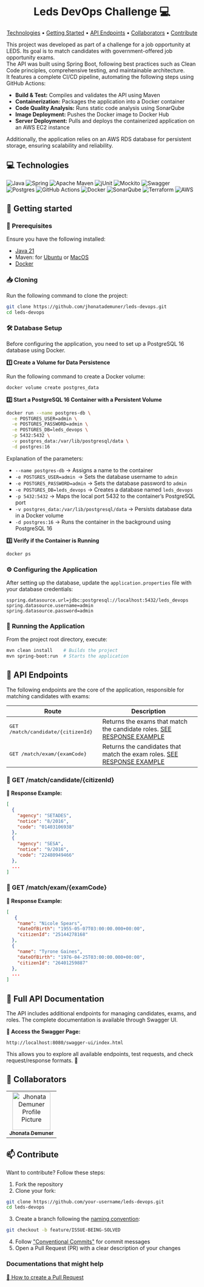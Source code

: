<h1 align="center" style="font-weight: bold;">Leds DevOps Challenge 💻</h1>

<p align="center">
 <a href="#tech">Technologies</a> • 
 <a href="#started">Getting Started</a> • 
  <a href="#routes">API Endpoints</a> •
 <a href="#colab">Collaborators</a> •
 <a href="#contribute">Contribute</a>
</p>

<p>
    This project was developed as part of a challenge for a job opportunity at LEDS. Its goal is to match candidates with government-offered job opportunity exams.
    <br/>
    The API was built using Spring Boot, following best practices such as Clean Code principles, comprehensive testing, and maintainable architecture.
    <br/>
    It features a complete CI/CD pipeline, automating the following steps using GitHub Actions:
    <br/>
    <ul>
    <li><b>Build & Test:</b> Compiles and validates the API using Maven</li>
    <li><b>Containerization:</b> Packages the application into a Docker container</li>
    <li><b>Code Quality Analysis:</b> Runs static code analysis using SonarQube</li>
    <li><b>Image Deployment:</b> Pushes the Docker image to Docker Hub</li>
    <li><b>Server Deployment:</b> Pulls and deploys the containerized application on an AWS EC2 instance</li>
    </ul>
    Additionally, the application relies on an AWS RDS database for persistent storage, ensuring scalability and reliability.
</p>

<h2 id="technologies">💻 Technologies</h2>

![Java](https://img.shields.io/badge/java-%23ED8B00.svg?style=for-the-badge&logo=openjdk&logoColor=white)
![Spring](https://img.shields.io/badge/spring-%236DB33F.svg?style=for-the-badge&logo=spring&logoColor=white)
![Apache Maven](https://img.shields.io/badge/Apache%20Maven-C71A36?style=for-the-badge&logo=Apache%20Maven&logoColor=white)
![jUnit](https://img.shields.io/badge/-jUnit-%2325A162?style=for-the-badge&logo=junit5&logoColor=white)
![Mockito](https://img.shields.io/badge/-Mockito-%2372A928?style=for-the-badge&logo=mocha&logoColor=%23080808)
![Swagger](https://img.shields.io/badge/-Swagger-%23Clojure?style=for-the-badge&logo=swagger&logoColor=white)
![Postgres](https://img.shields.io/badge/postgres-%23316192.svg?style=for-the-badge&logo=postgresql&logoColor=white)
![GitHub Actions](https://img.shields.io/badge/github%20actions-%232671E5.svg?style=for-the-badge&logo=githubactions&logoColor=white)
![Docker](https://img.shields.io/badge/docker-%230db7ed.svg?style=for-the-badge&logo=docker&logoColor=white)
![SonarQube](https://img.shields.io/badge/SonarQube-black?style=for-the-badge&logo=sonarqube&logoColor=4E9BCD)
![Terraform](https://img.shields.io/badge/terraform-%235835CC.svg?style=for-the-badge&logo=terraform&logoColor=white)
![AWS](https://img.shields.io/badge/AWS-%23FF9900.svg?style=for-the-badge&logo=amazon-aws&logoColor=white)

<h2 id="started">🚀 Getting started</h2>

<h3>📌 Prerequisites</h3>

Ensure you have the following installed:

- [Java 21](https://www.oracle.com/java/technologies/javase/jdk21-archive-downloads.html)
- Maven: for [Ubuntu](https://maven.apache.org/download.cgi) or [MacOS](https://formulae.brew.sh/formula/maven)
- [Docker](https://docs.docker.com/get-started/get-docker/)

<h3>📥 Cloning</h3>

Run the following command to clone the project:

```bash
git clone https://github.com/jhonatademuner/leds-devops.git
cd leds-devops 
```

<h3>🛠️ Database Setup</h3>

Before configuring the application, you need to set up a PostgreSQL 16 database using Docker.

<b>1️⃣ Create a Volume for Data Persistence</b>

Run the following command to create a Docker volume:

```bash
docker volume create postgres_data
```

<b>2️⃣ Start a PostgreSQL 16 Container with a Persistent Volume</b>

```bash
docker run --name postgres-db \
  -e POSTGRES_USER=admin \
  -e POSTGRES_PASSWORD=admin \
  -e POSTGRES_DB=leds_devops \
  -p 5432:5432 \
  -v postgres_data:/var/lib/postgresql/data \
  -d postgres:16
```

Explanation of the parameters:
- `--name postgres-db` → Assigns a name to the container
- `-e POSTGRES_USER=admin `→ Sets the database username to `admin`
- `-e POSTGRES_PASSWORD=admin` → Sets the database password to `admin`
- `-e POSTGRES_DB=leds_devops` → Creates a database named `leds_devops`
- `-p 5432:5432` → Maps the local port 5432 to the container’s PostgreSQL port
- `-v postgres_data:/var/lib/postgresql/data` → Persists database data in a Docker volume
- `-d postgres:16` → Runs the container in the background using PostgreSQL 16

<b>3️⃣ Verify if the Container is Running</b> 

```bash
docker ps
```

<h3>⚙️ Configuring the Application</h2>

After setting up the database, update the `application.properties` file with your database credentials:

```properties
sspring.datasource.url=jdbc:postgresql://localhost:5432/leds_devops
spring.datasource.username=admin
spring.datasource.password=admin
```

<h3>🚀 Running the Application</h3>

From the project root directory, execute:

```bash
mvn clean install    # Builds the project
mvn spring-boot:run  # Starts the application
```

<h2 id="routes">📍 API Endpoints</h2>
​
The following endpoints are the core of the application, responsible for matching candidates with exams:

| Route               | Description                                          
|----------------------|-----------------------------------------------------
| <kbd>GET /match/candidate/{citizenId}</kbd>     | Returns the exams that match the candidate roles. [SEE RESPONSE EXAMPLE](#match-candidate-detail)
| <kbd>GET /match/exam/{examCode}</kbd>     | Returns the candidates that match the exam roles. [SEE RESPONSE EXAMPLE](#match-exam-detail)

<h3 id="match-candidate-detail">🔎 GET /match/candidate/{citizenId}</h3>

**📌 Response Example:**
```json
[
  {
    "agency": "SETADES",
    "notice": "8/2016",
    "code": "01403106938"
  },
  {
    "agency": "SESA",
    "notice": "9/2016",
    "code": "22480949466"
  },
  ...
]
```

<h3 id="match-exam-detail">🔎 GET /match/exam/{examCode}</h3>

**📌 Response Example:**
```json
[
   {
    "name": "Nicole Spears",
    "dateOfBirth": "1955-05-07T03:00:00.000+00:00",
    "citizenId": "25144278168"
  },
  {
    "name": "Tyrone Gaines",
    "dateOfBirth": "1976-04-25T03:00:00.000+00:00",
    "citizenId": "26401259887"
  },
  ...
]
```

<h2>📜 Full API Documentation</h2>

The API includes additional endpoints for managing candidates, exams, and  roles. The complete documentation is available through Swagger UI.

**🔹 Access the Swagger Page:**

```plaintext
http://localhost:8080/swagger-ui/index.html
```

This allows you to explore all available endpoints, test requests, and check request/response formats. 🚀

<h2 id="colab">🤝 Collaborators</h2>

<table>
  <tr>
    <td align="center">
      <a href="#">
        <img src="https://avatars.githubusercontent.com/u/103711264?v=4" width="100px;" alt="Jhonata Demuner Profile Picture"/><br>
        <sub>
          <b>Jhonata Demuner</b>
        </sub>
      </a>
    </td>
  </tr>
</table> 

<h2 id="contribute">📫 Contribute</h2>

Want to contribute? Follow these steps:

1. Fork the repository
2. Clone your fork:
```bash
git clone https://github.com/your-username/leds-devops.git
cd leds-devops
```

3. Create a branch following the [naming convention](https://dev.to/couchcamote/git-branching-name-convention-cch):
```bash
git checkout -b feature/ISSUE-BEING-SOLVED
```

4. Follow ["Conventional Commits"](https://www.conventionalcommits.org/en/v1.0.0/) for commit messages
5. Open a Pull Request (PR) with a clear description of your changes

<h3>Documentations that might help</h3>

[📝 How to create a Pull Request](https://www.atlassian.com/br/git/tutorials/making-a-pull-request)
